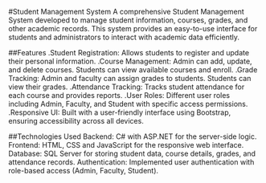 #Student Management System
A comprehensive Student Management System developed to manage student information, courses, grades, and other academic records. This system provides an easy-to-use interface for students and administrators to interact with academic data efficiently.

##Features
.Student Registration: Allows students to register and update their personal information.
.Course Management: Admin can add, update, and delete courses. Students can view available courses and enroll.
.Grade Tracking: Admin and faculty can assign grades to students. Students can view their grades.
.Attendance Tracking: Tracks student attendance for each course and provides reports.
.User Roles: Different user roles including Admin, Faculty, and Student with specific access permissions.
.Responsive UI: Built with a user-friendly interface using Bootstrap, ensuring accessibility across all devices.

##Technologies Used
Backend: C# with ASP.NET for the server-side logic.
Frontend: HTML, CSS and JavaScript for the responsive web interface.
Database: SQL Server for storing student data, course details, grades, and attendance records.
Authentication: Implemented user authentication with role-based access (Admin, Faculty, Student).
